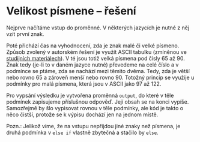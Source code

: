 # Velikost písmene – řešení

Nejprve načítáme vstup do proměnné. V některých jazycích je nutné z něj vzít první znak.

Poté přichází čas na vyhodnocení, zda je znak malé či velké písmeno. Způsob zvolený v autorském řešení je využít ASCII
tabulku (zmíněnou
ve [studijních materiálech](/studijni-materialy/01-reprezentace-dat-v-pocitaci#text)).
V té jsou totiž velká písmena pod čísly 65 až 90. Znak tedy (je-li to v daném jazyce nutné) převedeme na celé číslo a v
podmínce se ptáme, zda se nachází mezi těmito dvěma. Tedy, zda je větší nebo rovno 65 a zároveň menší nebo rovno 90.
Totožný princip se využije u podmínky pro malá písmena, která jsou v ASCII jako 97 až 122.

Pro vypsání výsledku je vytvořena proměnná `output`, do které v těle podmínek zapisujeme příslušnou odpověď. Její obsah
se na konci vypíše. Samozřejmě by šlo vypisovat rovnou v těle podmínky, ale kód je takto o něco čistší, protože se
k výpisu dochází jen na jednom místě.

Pozn.: Jelikož víme, že na vstupu nepřijdou jiné znaky než písmena, je druhá podmínka v `else if` vlastně zbytečná a
stačilo by `else`.
